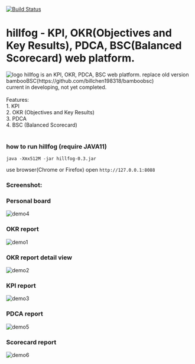 [![Build Status](https://travis-ci.org/billchen198318/hillfog.svg?branch=master)](https://travis-ci.org/billchen198318/hillfog)

# hillfog - KPI, OKR(Objectives and Key Results), PDCA, BSC(Balanced Scorecard) web platform.
<img alt="logo" src="https://raw.githubusercontent.com/billchen198318/hillfog/master/core-app/resources/static/images/logo.png">
hillfog is an KPI, OKR, PDCA, BSC web platform. replace old version bambooBSC(https://github.com/billchen198318/bamboobsc)
<br>
current in developing, not yet completed.
<br>
<br>
Features:<br>
1. KPI<br>
2. OKR (Objectives and Key Results)<br>
3. PDCA<br>
4. BSC (Balanced Scorecard)<br>
<br>



### how to run hillfog (require JAVA11)
`java -Xmx512M -jar hillfog-0.3.jar`

use browser(Chrome or Firefox) open `http://127.0.0.1:8088`

### Screenshot: 

### Personal board
<img alt="demo4" src="https://raw.githubusercontent.com/billchen198318/hillfog/master/doc/P04.png">

### OKR report
<img alt="demo1" src="https://raw.githubusercontent.com/billchen198318/hillfog/master/doc/P01.png">

### OKR report detail view
<img alt="demo2" src="https://raw.githubusercontent.com/billchen198318/hillfog/master/doc/P02.png">

### KPI report
<img alt="demo3" src="https://raw.githubusercontent.com/billchen198318/hillfog/master/doc/P03.png">

### PDCA report
<img alt="demo5" src="https://raw.githubusercontent.com/billchen198318/hillfog/master/doc/P05.png">

### Scorecard report
<img alt="demo6" src="https://raw.githubusercontent.com/billchen198318/hillfog/master/doc/P06.png">

